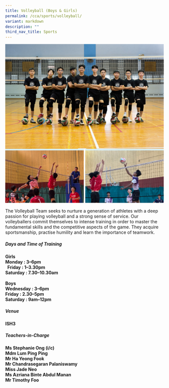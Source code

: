 ```yaml
---
title: Volleyball (Boys & Girls)
permalink: /cca/sports/volleyball/
variant: markdown
description: ""
third_nav_title: Sports
---
```

![](/images/2023images/CCAs%202023/volleyball1.png)

The Volleyball Team seeks to nurture a generation of athletes with a deep passion for playing volleyball and a strong sense of service. Our volleyballers commit themselves to intense training in order to master the fundamental skills and the competitive aspects of the game. They acquire sportsmanship, practise humility and learn the importance of teamwork. &nbsp;
 

<h5>Days and Time of Training</h5>
<b>
Girls<br>
Monday : 3–6pm<br>&nbsp;
Friday : 1–3.30pm <br> 
Saturday : 7.30–10.30am&nbsp;<br></b>
<br>

<b>
Boys<br>
Wednesday : 3–6pm  <br>
Friday : 2.30–5pm  <br>
Saturday : 9am–12pm  <br>
</b>

<h5>Venue</h5>
<b>
ISH3<br>
</b>

<h5>Teachers-in-Charge</h5>
<b>
Ms Stephanie Ong (i/c)<br>
Mdm Lum Ping Ping<br>
Mr Ha Yeong Fook<br>
Mr Chandrasegaran Palaniswamy<br>
Miss Jade Neo<br>
Ms Azriana Binte Abdul Manan<br>
Mr Timothy Foo<br>
</b>
